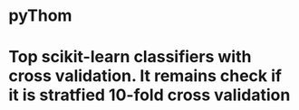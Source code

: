 # pyThom
# Top scikit-learn classifiers with cross validation. It remains check if it is stratfied 10-fold cross validation
